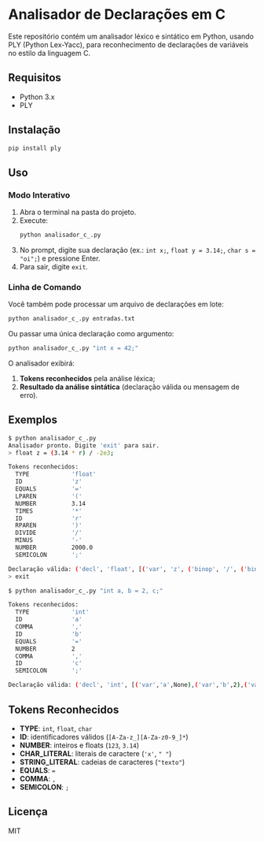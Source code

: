 # Analisador de Declarações em C

Este repositório contém um analisador léxico e sintático em Python, usando PLY (Python Lex-Yacc), para reconhecimento de declarações de variáveis no estilo da linguagem C.

## Requisitos

- Python 3.x
- PLY

## Instalação

```bash
pip install ply
```

## Uso

### Modo Interativo

1. Abra o terminal na pasta do projeto.
2. Execute:
   ```bash
   python analisador_c_.py
   ```
3. No prompt, digite sua declaração (ex.: `int x;`, `float y = 3.14;`, `char s = "oi";`) e pressione Enter.
4. Para sair, digite `exit`.

### Linha de Comando

Você também pode processar um arquivo de declarações em lote:

```bash
python analisador_c_.py entradas.txt
```

Ou passar uma única declaração como argumento:

```bash
python analisador_c_.py "int x = 42;"
```

O analisador exibirá:

1. **Tokens reconhecidos** pela análise léxica;
2. **Resultado da análise sintática** (declaração válida ou mensagem de erro).

## Exemplos

```bash
$ python analisador_c_.py
Analisador pronto. Digite 'exit' para sair.
> float z = (3.14 * r) / -2e3;

Tokens reconhecidos:
  TYPE            'float'
  ID              'z'
  EQUALS          '='
  LPAREN          '('
  NUMBER          3.14
  TIMES           '*'
  ID              'r'
  RPAREN          ')'
  DIVIDE          '/'
  MINUS           '-'
  NUMBER          2000.0
  SEMICOLON       ';'

Declaração válida: ('decl', 'float', [('var', 'z', ('binop', '/', ('binop', '*', 3.14, 'r'), ('uminus', 2000.0)))] )
> exit
```

```bash
$ python analisador_c_.py "int a, b = 2, c;"

Tokens reconhecidos:
  TYPE            'int'
  ID              'a'
  COMMA           ','
  ID              'b'
  EQUALS          '='
  NUMBER          2
  COMMA           ','
  ID              'c'
  SEMICOLON       ';'

Declaração válida: ('decl', 'int', [('var','a',None),('var','b',2),('var','c',None)])
```

## Tokens Reconhecidos

- **TYPE**: `int`, `float`, `char`
- **ID**: identificadores válidos (`[A-Za-z_][A-Za-z0-9_]*`)
- **NUMBER**: inteiros e floats (`123`, `3.14`)
- **CHAR_LITERAL**: literais de caractere (`'x'`, `"
"`)
- **STRING_LITERAL**: cadeias de caracteres (`"texto"`)
- **EQUALS**: `=` 
- **COMMA**: `,`
- **SEMICOLON**: `;`

## Licença

MIT
